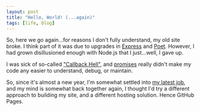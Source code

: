 ```yaml
---
layout: post
title: "Hello, World! (...again)"
tags: [life, blog]
---
```


So, here we go again...for reasons I don't fully understand, my old site broke. I think part of it was due to upgrades in [Express](http://expressjs.com/) and [Poet](http://jsantell.github.io/poet/). However, I had grown disillusioned enough with Node.js that I just...well, I gave up.

I was sick of so-called ["Callback Hell"](http://callbackhell.com/), and [promises](http://howtonode.org/promises) really didn't make my code any easier to understand, debug, or maintain.

So, since it's almost a new year, I'm somewhat settled into [my latest job](http://dstsystems.com/solutions/applied-analytics.html), and my mind is somewhat back together again, I thought I'd try a different approach to building my site, and a different hosting solution. Hence GitHub Pages.
